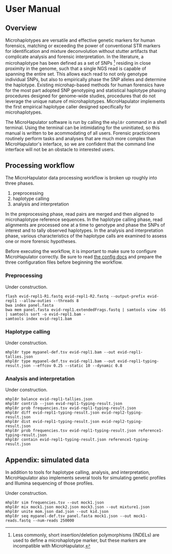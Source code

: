 # User Manual

## Overview

Microhaplotypes are versatile and effective genetic markers for human forensics, matching or exceeding the power of conventional STR markers for identification and mixture deconvolution without stutter artifacts that complicate analysis and forensic interpretation.
In the literature, a microhaplotype has been defined as a set of SNPs [^f] residing in close proximity in the genome, such that a single NGS read is capable of spanning the entire set.
This allows each read to not only genotype individual SNPs, but also to empirically phase the SNP alleles and determine the haplotype.
Existing microhap-based methods for human forensics have for the most part adopted SNP genotyping and statistical haplotype phasing procedures designed for genome-wide studies, procedures that do not leverage the unique nature of microhaplotypes.
MicroHapulator implements the first empirical haplotype caller designed specifically for microhaplotypes.

The MicroHapulator software is run by calling the `mhpl8r` command in a shell terminal.
Using the terminal can be intimidating for the uninitiated, so this manual is written to be acommodating of all users.
Forensic practicioners routinely perform tasks and analyses that are much more complex than MicroHapulator's interface, so we are confident that the command line interface will not be an obstacle to interested users.


## Processing workflow

The MicroHapulator data processing workflow is broken up roughly into three phases.

1. preprocessing
2. haplotype calling
3. analysis and interpretation

In the preprocessing phase, read pairs are merged and then aligned to microhaplotype reference sequences.
In the haplotype calling phase, read alignments are processed one at a time to genotype and phase the SNPs of interest and to tally observed haplotypes.
In the analysis and interpretation phase, various characteristics of the haplotype calls are examined to assess one or more forensic hypotheses.

Before executing the workflow, it is important to make sure to configure MicroHapulator correctly.
Be sure to read [the config docs](config.md) and prepare the three configuration files before beginning the workflow.

### Preprocessing

Under construction.

```
flash evid-repl1-R1.fastq evid-repl1-R2.fastq --output-prefix evid-repl1 --allow-outies --threads 8
bwa index panel.fasta
bwa mem panel.fasta evid-repl1.extendedFrags.fastq | samtools view -bS | samtools sort -o evid-repl1.bam -
samtools index evid-repl1.bam
```

### Haplotype calling

Under construction.

```
mhpl8r type mypanel-def.tsv evid-repl1.bam --out evid-repl1-tallies.json
mhpl8r type mypanel-def.tsv evid-repl1.bam --out evid-repl1-typing-result.json --effcov 0.25 --static 10 --dynamic 0.8
```

### Analysis and interpretation

Under construction.

```
mhpl8r balance evid-repl1-tallies.json
mhpl8r contrib --json evid-repl1-typing-result.json
mhpl8r prob frequencies.tsv evid-repl1-typing-result.json
mhpl8r diff evid-repl1-typing-result.json evid-repl2-typing-result.json
mhpl8r dist evid-repl1-typing-result.json evid-repl2-typing-result.json
mhpl8r prob frequencies.tsv evid-repl1-typing-result.json reference1-typing-result.json
mhpl8r contain evid-repl1-typing-result.json reference1-typing-result.json
```

## Appendix: simulated data

In addition to tools for haplotype calling, analysis, and interpretation, MicroHapulator also implements several tools for simulating genetic profiles and Illumina sequencing of those profiles.

Under construction.

```
mhpl8r sim frequencies.tsv --out mock1.json
mhpl8r mix mock1.json mock2.json mock3.json --out mixture1.json
mhpl8r unite mom.json dad.json --out kid.json
mhpl8r seq mypanel-def.tsv panel.fasta mock1.json --out mock1-reads.fastq --num-reads 250000
```


[^f]: Less commonly, short insertion/deletion polymorphisms (INDELs) are used to define a microhaplotype marker, but these markers are incompatible with MicroHapulator.
